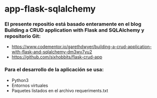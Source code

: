 # app-flask-sqlalchemy

### El presente repositio está basado enteramente en el blog Building a CRUD application with Flask and SQLAlchemy y repositorio Git:
- https://www.codementor.io/garethdwyer/building-a-crud-application-with-flask-and-sqlalchemy-dm3wv7yu2
- https://github.com/sixhobbits/flask-crud-app

### Para el desarrollo de la aplicación se usa:
- Python3
- Entornos virtuales
- Paquetes listados en el archivo requeriments.txt


